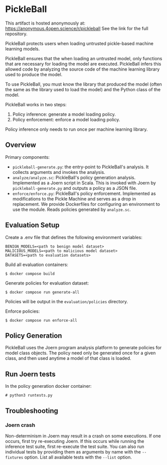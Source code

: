 # PickleBall

This artifact is hosted anonymously at: https://anonymous.4open.science/r/pickleball
See the link for the full repository.

PickleBall protects users when loading untrusted pickle-based machine learning
models.

PickleBall ensures that the when loading an untrusted model, only functions
that are necessary for loading the model are executed. PickleBall infers this
allowed code by analyzing the source code of the machine learning library used
to produce the model.

To use PickleBall, you must know the library that produced the model (often the
same as the library used to load the model) and the Python class of the model.

PickleBall works in two steps:
1. Policy inference: generate a model loading policy.
2. Policy enforcement: enforce a model loading policy.

Policy inference only needs to run once per machine learning library.

## Overview

Primary components:

* `pickleball-generate.py`: the entry-point to PickleBall's analysis. It
  collects arguments and invokes the analysis.
* `analyze/analyze.sc`: PickleBall's policy generation analysis. Implemented as
  a Joern script in Scala. This is invoked with Joern by `pickleball-generate.py`
  and outputs a policy as a JSON file.
* `enforce/enforce.py`: PickleBall's policy enforcement. Implemented as
  modifications to the Pickle Machine and serves as a drop in replacement. We
  provide Dockerfiles for configuring an environment to use the module. Reads
  policies generated by `analyze.sc`.

## Evaluation Setup

Create a .env file that defines the following environment variables:

```
BENIGN_MODELS=<path to benign model dataset>
MALICIOUS_MODELS=<path to malicious model dataset>
DATASETS=<path to evaluation datasets>
```

Build all evaluation containers:

```
$ docker compose build
```

Generate policies for evaluation dataset:

```
$ docker compose run generate-all
```

Policies will be output in the `evaluation/policies` directory.

Enforce policies:

```
$ docker compose run enforce-all
```

## Policy Generation

PickleBall uses the Joern program analysis platform to generate policies for
model class objects. The policy need only be generated once for a given class,
and then used anytime a model of that class is loaded.

## Run Joern tests

In the policy generation docker container:

```
# python3 runtests.py
```

## Troubleshooting

### Joern crash

Non-determinism in Joern may result in a crash on some executions. If one
occurs, first try re-executing Joern. If this occurs while running the inference
test suite, first re-execute the test suite. You can also run individual tests
by providing them as arguments by name with the `--fixtures` option. List all
available tests with the `--list` option.
